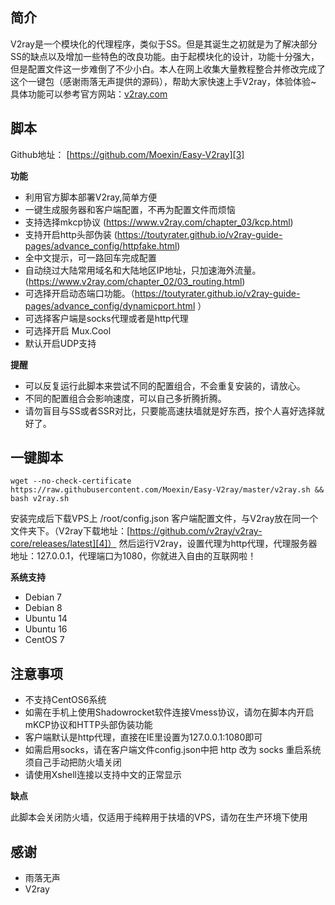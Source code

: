 ## 简介 ##

V2ray是一个模块化的代理程序，类似于SS。但是其诞生之初就是为了解决部分SS的缺点以及增加一些特色的改良功能。由于起模块化的设计，功能十分强大，但是配置文件这一步难倒了不少小白。本人在网上收集大量教程整合并修改完成了这个一键包（感谢雨落无声提供的源码），帮助大家快速上手V2ray，体验体验~ 具体功能可以参考官方网站：[v2ray.com][2]

## 脚本 ##

Github地址：
[https://github.com/Moexin/Easy-V2ray][3]

**功能**

 - 利用官方脚本部署V2ray,简单方便
 - 一键生成服务器和客户端配置，不再为配置文件而烦恼
 - 支持选择mkcp协议 (https://www.v2ray.com/chapter_03/kcp.html)
 - 支持开启http头部伪装 (https://toutyrater.github.io/v2ray-guide-pages/advance_config/httpfake.html)
 - 全中文提示，可一路回车完成配置
 - 自动绕过大陆常用域名和大陆地区IP地址，只加速海外流量。(https://www.v2ray.com/chapter_02/03_routing.html)
 - 可选择开启动态端口功能。（https://toutyrater.github.io/v2ray-guide-pages/advance_config/dynamicport.html
）
 - 可选择客户端是socks代理或者是http代理
 - 可选择开启 Mux.Cool
 - 默认开启UDP支持

**提醒**

 - 可以反复运行此脚本来尝试不同的配置组合，不会重复安装的，请放心。
 - 不同的配置组合会影响速度，可以自己多折腾折腾。
 - 请勿盲目与SS或者SSR对比，只要能高速扶墙就是好东西，按个人喜好选择就好了。

## 一键脚本 ##



    wget --no-check-certificate https://raw.githubusercontent.com/Moexin/Easy-V2ray/master/v2ray.sh && bash v2ray.sh

安装完成后下载VPS上 /root/config.json 客户端配置文件，与V2ray放在同一个文件夹下。（V2ray下载地址：[https://github.com/v2ray/v2ray-core/releases/latest][4]）
然后运行V2ray，设置代理为http代理，代理服务器地址：127.0.0.1，代理端口为1080，你就进入自由的互联网啦！

**系统支持**

 - Debian 7
 - Debian 8 
 - Ubuntu 14 
 - Ubuntu 16 
 - CentOS 7 

## 注意事项 ##

 - 不支持CentOS6系统 
 - 如需在手机上使用Shadowrocket软件连接Vmess协议，请勿在脚本内开启mKCP协议和HTTP头部伪装功能
 - 客户端默认是http代理，直接在IE里设置为127.0.0.1:1080即可
 - 如需启用socks，请在客户端文件config.json中把 http 改为 socks 重启系统须自己手动把防火墙关闭
 - 请使用Xshell连接以支持中文的正常显示

**缺点**

此脚本会关闭防火墙，仅适用于纯粹用于扶墙的VPS，请勿在生产环境下使用

## 感谢 ##

 - 雨落无声
 - V2ray


  [1]: http://imglf.nosdn.127.net/img/cEczVHlUNlVvWHpQS3BqamozeGRxdkxnM2V4emRzOHN1TjBDeTNsaDNTRVVXbTZGWHR4SDJRPT0.png
  [2]: https://www.v2ray.com/
  [3]: https://github.com/Moexin/Easy-V2ray
  [4]: https://github.com/v2ray/v2ray-core/releases/latest
